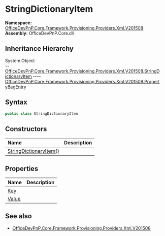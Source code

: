 # StringDictionaryItem
  

**Namespace:** [OfficeDevPnP.Core.Framework.Provisioning.Providers.Xml.V201508](OfficeDevPnP.Core.Framework.Provisioning.Providers.Xml.V201508.md)  
**Assembly:** OfficeDevPnP.Core.dll  
## Inheritance Hierarchy
System.Object  
--  [OfficeDevPnP.Core.Framework.Provisioning.Providers.Xml.V201508.StringDictionaryItem](OfficeDevPnP.Core.Framework.Provisioning.Providers.Xml.V201508.StringDictionaryItem.md)
----  [OfficeDevPnP.Core.Framework.Provisioning.Providers.Xml.V201508.PropertyBagEntry](OfficeDevPnP.Core.Framework.Provisioning.Providers.Xml.V201508.PropertyBagEntry.md)
## Syntax
```C#
public class StringDictionaryItem
```
## Constructors
|**Name**|**Description**|
|:-----|:-----|
| [StringDictionaryItem()](OfficeDevPnP.Core.Framework.Provisioning.Providers.Xml.V201508.StringDictionaryItem.ctor1.md) | 
## Properties
|**Name**|**Description**|
|:-----|:-----|
| [Key](OfficeDevPnP.Core.Framework.Provisioning.Providers.Xml.V201508.StringDictionaryItem.Key.md) | 
| [Value](OfficeDevPnP.Core.Framework.Provisioning.Providers.Xml.V201508.StringDictionaryItem.Value.md) | 
## See also
- [OfficeDevPnP.Core.Framework.Provisioning.Providers.Xml.V201508](OfficeDevPnP.Core.Framework.Provisioning.Providers.Xml.V201508.md)
